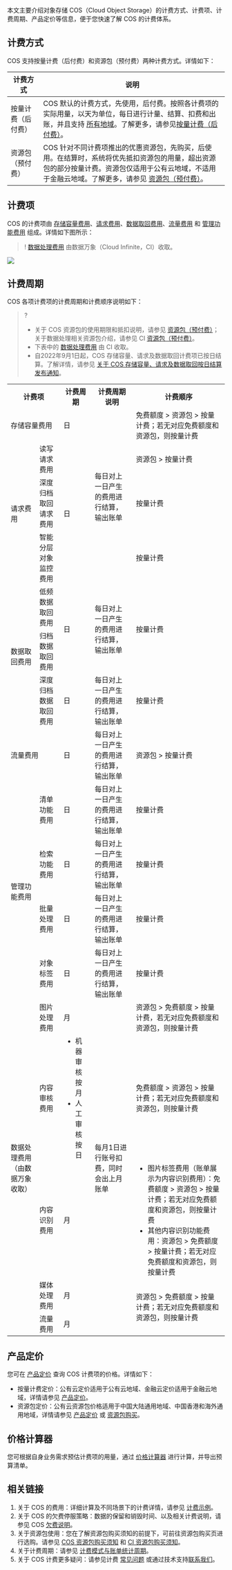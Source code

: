 本文主要介绍对象存储 COS（Cloud Object Storage）的计费方式、计费项、计费周期、产品定价等信息，便于您快速了解 COS 的计费体系。

## 计费方式

COS 支持按量计费（后付费）和资源包（预付费）两种计费方式。详情如下：

| 计费方式                                                     | 说明                                                         |
| ------------------------------------------------------------ | ------------------------------------------------------------ |
| 按量计费（后付费） | COS 默认的计费方式，先使用，后付费。按照各计费项的实际用量，以天为单位，每日进行计量、结算、扣费和出账，并且支持 [所有地域](https://cloud.tencent.com/document/product/436/6224)。了解更多，请参见[按量计费（后付费）](https://cloud.tencent.com/document/product/436/36522)。 |
| 资源包（预付费） | COS 针对不同计费项推出的优惠资源包，先购买，后使用。在结算时，系统将优先抵扣资源包的用量，超出资源包的部分按量计费。资源包仅适用于公有云地域，不适用于金融云地域。了解更多，请参见 [资源包（预付费）](https://cloud.tencent.com/document/product/436/36523)。 |

## 计费项

COS 的计费项由 [存储容量费用](https://cloud.tencent.com/document/product/436/53482)、[请求费用](https://cloud.tencent.com/document/product/436/53861)、[数据取回费用](https://cloud.tencent.com/document/product/436/53862)、[流量费用](https://cloud.tencent.com/document/product/436/53863) 和 [管理功能费用](https://cloud.tencent.com/document/product/436/53864) 组成。详情如下图所示：

>! [数据处理费用](https://cloud.tencent.com/document/product/436/58962) 由数据万象（Cloud Infinite，CI）收取。
>


![](https://qcloudimg.tencent-cloud.cn/raw/64638dd289f0d1f4fe8e8986207a7b3f.jpg)


## 计费周期

COS 各项计费项的计费周期和计费顺序说明如下：

> ?
>- 关于 COS 资源包的使用期限和抵扣说明，请参见 [资源包（预付费）](https://cloud.tencent.com/document/product/436/36523)；关于数据处理相关资源包介绍，请参见 CI [资源包（预付费）](https://cloud.tencent.com/document/product/460/49023)。
>- 下表中的 [数据处理费用](https://cloud.tencent.com/document/product/436/58962) 由 CI 收取。
>- 自2022年9月1日起，COS 存储容量、请求及数据取回计费项已按日结算。了解详情，请参见 [关于 COS 存储容量、请求及数据取回按日结算发布通知](https://cloud.tencent.com/document/product/436/74742)。


<table>
   <tr>
      <th colspan=2>计费项</td>
      <th>计费周期</td>
      <th>计费周期说明</td>
      <th>计费顺序</td>
   </tr>
   <tr>
      <td colspan=2>存储容量费用</td>
      <td>日</td>
      <td rowspan=4>每日对上一日产生的费用进行结算，输出账单</td>
      <td>免费额度 > 资源包 > 按量计费；若无对应免费额度和资源包，则按量计费</td>
   </tr>
   <tr>
      <td rowspan=3>请求费用</td>
      <td colspan=1>读写请求费用</td>
      <td rowspan=3>日</td>
      <td>资源包 > 按量计费</td>
   </tr>
   <tr>
      <td colspan=1>深度归档取回请求费用</td>
      <td>按量计费</td>
   </tr>
   <tr>
      <td colspan=1>智能分层对象监控费用</td>
      <td>按量计费</td>
   </tr>
   <tr>
      <td rowspan=3>数据取回费用</td>
      <td colspan=1>低频数据取回费用</td>
      <td rowspan=2>日</td>
      <td rowspan=2>每日对上一日产生的费用进行结算，输出账单</td>
      <td rowspan=2>按量计费</td>
   </tr>
   <tr>
      <td colspan=1>归档数据取回费用</td>
   </tr>
   <tr>
      <td colspan=1>深度归档数据取回费用</td>
      <td>日</td>
      <td>每日对上一日产生的费用进行结算，输出账单</td>
      <td>按量计费</td>
   </tr>
   <tr>
      <td colspan=2>流量费用</td>
      <td>日</td>
      <td>每日对上一日产生的费用进行结算，输出账单</td>
      <td>资源包 > 按量计费</td>
   </tr>
   <tr>
      <td rowspan=4>管理功能费用</td>
      <td colspan=1>清单功能费用</td>
      <td>日</td>
      <td>每日对上一日产生的费用进行结算，输出账单</td>
      <td>按量计费</td>
   </tr>
   <tr>
      <td colspan=1>检索功能费用</td>
      <td>日</td>
      <td>每日对上一日产生的费用进行结算，输出账单</td>
      <td>按量计费</td>
   </tr>
   <tr>
      <td colspan=1>批量处理费用</td>
      <td>日</td>
      <td>每日对上一日产生的费用进行结算，输出账单</td>
      <td>按量计费</td>
   </tr>
   <tr>
      <td colspan=1>对象标签费用</td>
      <td>日</td>
      <td>每日对上一日产生的费用进行结算，输出账单</td>
      <td>按量计费</td>
   </tr>
   <tr>
      <td rowspan=5>数据处理费用<br>（由数据万象收取）</td>
      <td rowspan=1>图片处理费用</td>
      <td rowspan=1>月</td>
      <td rowspan=5>每月1日进行账号扣费，同时会出上月账单</td>
      <td rowspan=1>资源包 > 免费额度 > 按量计费，若无对应免费额度和资源包，则按量计费</td>
   </tr>
   <tr>
      <td rowspan=1>内容审核费用</td>
      <td rowspan=1><ul  style="margin: 0;"><li>机器审核按月</li><li>人工审核按日</li></ul></td>
      <td rowspan=1>免费额度 > 资源包 > 按量计费；若无对应免费额度和资源包，则按量计费</td>
   </tr>
   <tr>
      <td rowspan=1>内容识别费用</td>
      <td rowspan=1>月</td>
      <td><ul  style="margin: 0;"><li>图片标签费用（账单展示为内容识别费用）：免费额度 > 资源包 > 按量计费；若无对应免费额度和资源包，则按量计费</li><li>其他内容识别功能费用：资源包 > 免费额度 > 按量计费；若无对应免费额度和资源包，则按量计费</li></ul></td>
   </tr>
   <tr>
      <td rowspan=1>媒体处理费用</td>
      <td rowspan=1>月</td>
      <td rowspan=3>资源包 > 免费额度 > 按量计费；若无对应免费额度和资源包，则按量计费</td>
   </tr>
   <tr>
      <td colspan=1>流量费用</td>
      <td>月</td>
   </tr>
</table>


## 产品定价

您可在 [产品定价](https://buy.cloud.tencent.com/price/cos) 查询 COS 计费项的价格。详情如下：
- 按量计费定价：公有云定价适用于公有云地域、金融云定价适用于金融云地域，详情请参见 [产品定价](https://buy.cloud.tencent.com/price/cos)。
- 资源包定价：公有云资源包价格适用于中国大陆通用地域、中国香港和海外通用地域，详情请参见 [产品定价](https://buy.cloud.tencent.com/price/cos) 或 [资源包购买](https://buy.cloud.tencent.com/cos?packageType=std)。

## 价格计算器

您可根据自身业务需求预估计费项的用量，通过 [价格计算器](https://buy.cloud.tencent.com/price/cos/calculator) 进行计算，并导出预算清单。

## 相关链接

1. 关于 COS 的费用：详细计算及不同场景下的计费详情，请参见 [计费示例](https://cloud.tencent.com/document/product/436/6241)。
2. 关于 COS 的欠费停服策略：数据的保留和销毁时间、以及相关计费说明，请参见 COS [欠费说明](https://cloud.tencent.com/document/product/436/10044)。
3. 关于资源包使用：您在了解资源包购买须知的前提下，可前往资源包购买页进行选购。请参见 [COS 资源包购买须知](https://cloud.tencent.com/document/product/436/36523#.E8.B4.AD.E4.B9.B0.E9.A1.BB.E7.9F.A5.3Ca-id.3D.22purchasenotes.22.3E.3C.2Fa.3E) 和 [CI 资源包购买须知](https://cloud.tencent.com/document/product/460/49023#.E8.B4.AD.E4.B9.B0.E9.A1.BB.E7.9F.A5)。
4. 关于计费周期：请参见 [计费模式与账单统计周期](https://cloud.tencent.com/document/product/555/30250#.E8.AE.A1.E8.B4.B9.E6.A8.A1.E5.BC.8F.E4.B8.8E.E8.B4.A6.E5.8D.95.E7.BB.9F.E8.AE.A1.E5.91.A8.E6.9C.9F)。
5. 关于 COS 计费更多疑问：请参见计费 [常见问题](https://cloud.tencent.com/document/product/436/36524) 或通过技术支持[联系我们](https://cloud.tencent.com/document/product/436/37708#.E6.8A.80.E6.9C.AF.E6.94.AF.E6.8C.81)。


